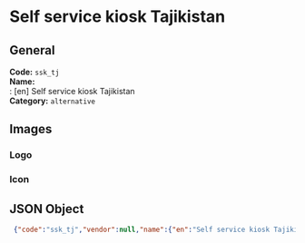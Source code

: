 # Self service kiosk Tajikistan 
## General 
**Code:** `ssk_tj`  
**Name:**  
:	[en] Self service kiosk Tajikistan  
**Category:** `alternative`  
## Images 
### Logo 
### Icon 
## JSON Object 
```json
 {"code":"ssk_tj","vendor":null,"name":{"en":"Self service kiosk Tajikistan"},"description":null,"countries":null,"category":"alternative"}```  
